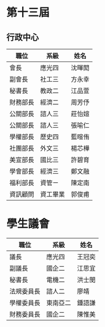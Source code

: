 # 第十三屆

## 行政中心

|職位|系級|姓名|
|---|---|---|
|會長|應光四|沈暉閎|
|副會長|社工三|方永幸|
|秘書長|教政二|江品萱|
|財務部長| 經濟二|周芳伃|
|公關部長| 諮人三| 莊怡媗|
|公關部長| 諮人三| 張喻仁 |
|學權部長| 歷史四| 藍暄侑|
|社團部長| 外文三| 楊芯樺|
|美宣部長| 國比三| 許碧育|
|學會部長| 經濟三| 鄭文融|
|福利部長| 資管ㄧ| 陳定南|
|資訊顧問| 資工畢業| 郭俊甫|

# 學生議會
|職位|系級|姓名|
|---|---|---|
|議長|應光四|王冠奕|
|副議長|國企二|江思宜|
|秘書長|電機二|洪士閔|
|法規委員長|諮人二|廖靖|
|學權委員長|東南亞二|鍾語謙|
|財務委員長|國企二|陳惟美|

